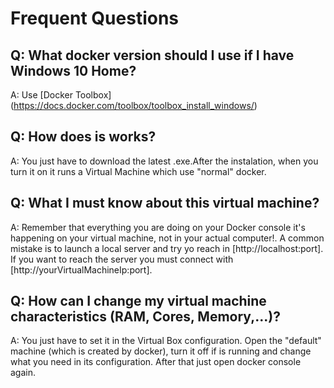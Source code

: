 # Frequent Questions

## Q: What docker version should I use if I have Windows 10 Home?
A: Use [Docker Toolbox] (https://docs.docker.com/toolbox/toolbox_install_windows/)

## Q: How does is works?
A: You just have to download the latest .exe.After the instalation, when you turn it on it runs a Virtual Machine which use "normal" docker.

## Q: What I must know about this virtual machine?
A: Remember that everything you are doing on your Docker console it's happening on your virtual machine, not in your actual computer!. A common mistake is to launch a local server and try yo reach in [http://localhost:port]. If you want to reach the server you must connect with [http://yourVirtualMachineIp:port].

## Q: How can I change my virtual machine characteristics (RAM, Cores, Memory,...)?
A: You just have to set it in the Virtual Box configuration. Open the "default" machine (which is created by docker), turn it off if is running and change what you need in its configuration. After that just open docker console again. 
